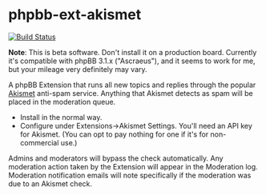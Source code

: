 # phpbb-ext-akismet

[![Build Status](https://travis-ci.org/gothick/phpbb-ext-akismet.svg?branch=master)](https://travis-ci.org/gothick/phpbb-ext-akismet)

**Note**: This is beta software. Don't install it on a production board. Currently it's compatible with phpBB 3.1.x ("Ascraeus"), and it seems to work for me, but your mileage very definitely may vary.

A phpBB Extension that runs all new topics and replies through the popular [Akismet](http://akismet.com) anti-spam service. Anything that Akismet detects as spam will be placed in the moderation queue.

* Install in the normal way.
* Configure under Extensions->Akismet Settings. You'll need an API key for Akismet. (You can opt to pay nothing for one if it's for non-commercial use.)

Admins and moderators will bypass the check automatically. Any moderation action taken by the Extension will appear in the Moderation log. Moderation notification emails will note specifically if the moderation was due to an Akismet check.


